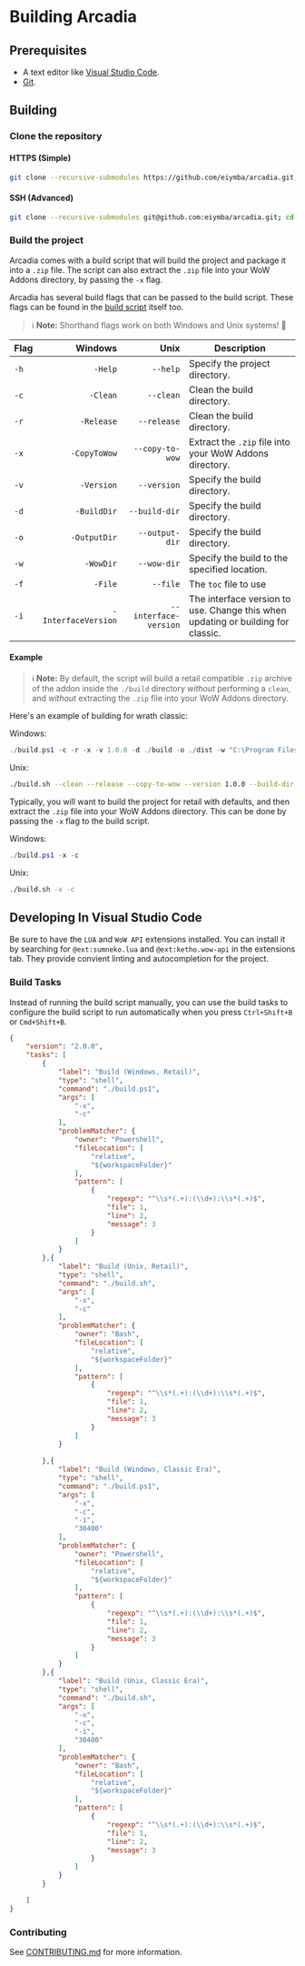 # Building Arcadia

## Prerequisites

- A text editor like [Visual Studio Code](https://code.visualstudio.com/).
- [Git](https://git-scm.com/).

## Building

### Clone the repository

#### HTTPS (Simple)

```bash
git clone --recursive-submodules https://github.com/eiymba/arcadia.git; cd arcadia
```

#### SSH (Advanced)

```bash
git clone --recursive-submodules git@github.com:eiymba/arcadia.git; cd arcadia
```


### Build the project

Arcadia comes with a build script that will build the project and package it into a `.zip` file. The script can also extract the `.zip` file into your WoW Addons directory, by passing the `-x` flag.

Arcadia has several build flags that can be passed to the build script. These flags can be found in the [build script](./build.ps1) itself too.

> ℹ️ **Note:** Shorthand flags work on both Windows and Unix systems! 🥳

| Flag | Windows | Unix | Description |
| --- | ---: | ---: | --- |
| `-h` | `-Help` | `--help` | Specify the project directory. |
| `-c` | `-Clean` | `--clean` | Clean the build directory. |
| `-r` | `-Release` | `--release` | Clean the build directory. |
| `-x` | `-CopyToWow` | `--copy-to-wow` | Extract the `.zip` file into your WoW Addons directory. |
| `-v` | `-Version` | `--version` | Specify the build directory. |
| `-d` | `-BuildDir` | `--build-dir` | Specify the build directory. |
| `-o` | `-OutputDir` | `--output-dir` | Specify the build directory. |
| `-w` | `-WowDir` | `--wow-dir` | Specify the build to the specified location. |
| `-f` | `-File` | `--file` | The `toc` file to use |
| `-i` | `-InterfaceVersion` | `--interface-version` | The interface version to use. Change this when updating or building for classic. |

#### Example

>ℹ️ **Note:** By default, the script will build a retail compatible `.zip` archive of the addon inside the `./build` directory _without_ performing a `clean`, and _without_ extracting the `.zip` file into your WoW Addons directory.

Here's an example of building for wrath classic:

Windows:

```powershell
./build.ps1 -c -r -x -v 1.0.0 -d ./build -o ./dist -w "C:\Program Files (x86)\World of Warcraft\_classic_era_" -f ./arcadia.toc -i 30400
```

Unix:

```bash
./build.sh --clean --release --copy-to-wow --version 1.0.0 --build-dir ./build --output-dir ./dist --wow-dir "/Applications/World of Warcraft/_classic_era_" --file ./arcadia.toc --interface-version 30400
```

Typically, you will want to build the project for retail with defaults, and then extract the `.zip` file into your WoW Addons directory. This can be done by passing the `-x` flag to the build script.

Windows:

```powershell
./build.ps1 -x -c
```

Unix:
```bash
./build.sh -x -c
```

## Developing In Visual Studio Code

Be sure to have the `LUA` and `WoW API` extensions installed. You can install it by searching for `@ext:sumneko.lua` and `@ext:ketho.wow-api` in the extensions tab. They provide convient linting and autocompletion for the project.

### Build Tasks

Instead of running the build script manually, you can use the build tasks to configure the build script to run automatically when you press `Ctrl+Shift+B` or `Cmd+Shift+B`.

```json
{
    "version": "2.0.0",
    "tasks": [
        {
            "label": "Build (Windows, Retail)",
            "type": "shell",
            "command": "./build.ps1",
            "args": [
                "-x",
                "-c"
            ],
            "problemMatcher": {
                "owner": "Powershell",
                "fileLocation": [
                    "relative",
                    "${workspaceFolder}"
                ],
                "pattern": [
                    {
                        "regexp": "^\\s*(.+):(\\d+):\\s*(.+)$",
                        "file": 1,
                        "line": 2,
                        "message": 3
                    }
                ]
            }
        },{
            "label": "Build (Unix, Retail)",
            "type": "shell",
            "command": "./build.sh",
            "args": [
                "-x",
                "-c"
            ],
            "problemMatcher": {
                "owner": "Bash",
                "fileLocation": [
                    "relative",
                    "${workspaceFolder}"
                ],
                "pattern": [
                    {
                        "regexp": "^\\s*(.+):(\\d+):\\s*(.+)$",
                        "file": 1,
                        "line": 2,
                        "message": 3
                    }
                ]
            }
            
        },{
            "label": "Build (Windows, Classic Era)",
            "type": "shell",
            "command": "./build.ps1",
            "args": [
                "-x",
                "-c",
                "-i",
                "30400"
            ],
            "problemMatcher": {
                "owner": "Powershell",
                "fileLocation": [
                    "relative",
                    "${workspaceFolder}"
                ],
                "pattern": [
                    {
                        "regexp": "^\\s*(.+):(\\d+):\\s*(.+)$",
                        "file": 1,
                        "line": 2,
                        "message": 3
                    }
                ]
            }
        },{
            "label": "Build (Unix, Classic Era)",
            "type": "shell",
            "command": "./build.sh",
            "args": [
                "-x",
                "-c",
                "-i",
                "30400"
            ],
            "problemMatcher": {
                "owner": "Bash",
                "fileLocation": [
                    "relative",
                    "${workspaceFolder}"
                ],
                "pattern": [
                    {
                        "regexp": "^\\s*(.+):(\\d+):\\s*(.+)$",
                        "file": 1,
                        "line": 2,
                        "message": 3
                    }
                ]
            }
        }

    ]
}
```

### Contributing

See [CONTRIBUTING.md](./CONTRIBUTING.md) for more information.